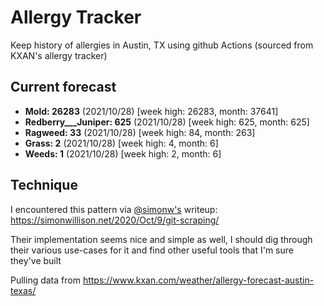 # Allergy Tracker

Keep history of allergies in Austin, TX using github Actions (sourced from KXAN's allergy tracker)

## Current forecast
<!-- INJECT FORECAST -->
- **Mold: 26283** (2021/10/28)  [week high: 26283, month: 37641]
- **Redberry___Juniper: 625** (2021/10/28)  [week high: 625, month: 625]
- **Ragweed: 33** (2021/10/28)  [week high: 84, month: 263]
- **Grass: 2** (2021/10/28)  [week high: 4, month: 6]
- **Weeds: 1** (2021/10/28)  [week high: 2, month: 6]
<!-- END INJECT FORECAST -->

## Technique

I encountered this pattern via [@simonw's](https://github.com/simonw) writeup: https://simonwillison.net/2020/Oct/9/git-scraping/

Their implementation seems nice and simple as well, I should dig through their various use-cases for it and find other useful tools that I'm sure they've built

Pulling data from https://www.kxan.com/weather/allergy-forecast-austin-texas/
